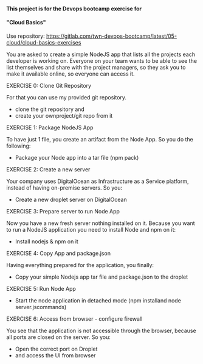 #### This project is for the Devops bootcamp exercise for

#### "Cloud Basics"

Use repository: https://gitlab.com/twn-devops-bootcamp/latest/05-cloud/cloud-basics-exercises

You are asked to create a simple NodeJS app that lists all the projects each developer is working on. Everyone on your team wants to be able to see the list themselves and share with the project managers, so they ask you to make it available online, so everyone can access it.


EXERCISE 0: Clone Git Repository

For that you can use my provided git repository.

- clone the git repository and
- create your ownproject/git repo from it

EXERCISE 1: Package NodeJS App

To have just 1 file, you create an artifact from the Node App. So you do the following:

- Package your Node app into a tar file (npm pack)

EXERCISE 2: Create a new server

Your company uses DigitalOcean as Infrastructure as a Service platform, instead of having on-premise servers. So you:

- Create a new droplet server on DigitalOcean

EXERCISE 3: Prepare server to run Node App

Now you have a new fresh server nothing installed on it. Because you want to run a NodeJS application you need to install Node and npm on it:

- Install nodejs & npm on it

EXERCISE 4: Copy App and package.json

Having everything prepared for the application, you finally:

- Copy your simple Nodejs app tar file and package.json to the droplet

EXERCISE 5: Run Node App

- Start the node application in detached mode (npm installand node server.jscommands)

EXERCISE 6: Access from browser - configure firewall

You see that the application is not accessible through the browser, because all ports are closed on the server. So you:

- Open the correct port on Droplet
- and access the UI from browser